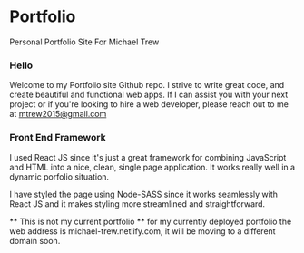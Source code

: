 # Portfolio
Personal Portfolio Site For Michael Trew

### Hello
Welcome to my Portfolio site Github repo. I strive to write great code, and create beautiful and functional web apps. If I can assist you with your next project or if you're looking to hire a web developer, please reach out to me at mtrew2015@gmail.com

### Front End Framework
I used React JS since it's just a great framework for combining JavaScript and HTML into a nice, clean, single page application. It works really well in a dynamic porfolio situation.

I have styled the page using Node-SASS since it works seamlessly with React JS and it makes styling more streamlined and straightforward.

** This is not my current portfolio ** for my currently deployed portfolio the web address is michael-trew.netlify.com, it will be moving to a different domain soon.
